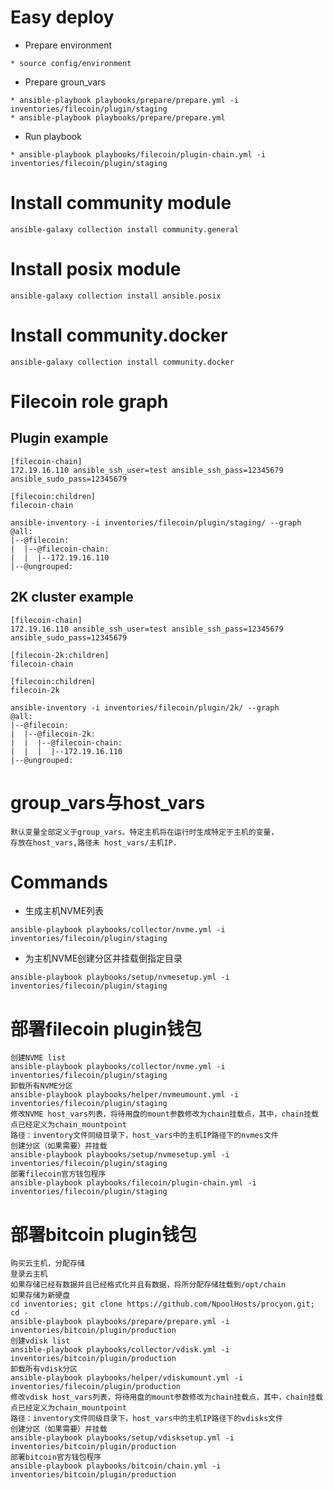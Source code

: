 # Easy deploy

* Prepare environment
```
* source config/environment
```
* Prepare groun_vars
```
* ansible-playbook playbooks/prepare/prepare.yml -i inventories/filecoin/plugin/staging
* ansible-playbook playbooks/prepare/prepare.yml
```
* Run playbook
```
* ansible-playbook playbooks/filecoin/plugin-chain.yml -i inventories/filecoin/plugin/staging
```

# Install community module

```
ansible-galaxy collection install community.general
```

# Install posix module

```
ansible-galaxy collection install ansible.posix
```

# Install community.docker

```
ansible-galaxy collection install community.docker
```

# Filecoin role graph

## Plugin example

```
[filecoin-chain]
172.19.16.110 ansible_ssh_user=test ansible_ssh_pass=12345679 ansible_sudo_pass=12345679

[filecoin:children]
filecoin-chain
```

```
ansible-inventory -i inventories/filecoin/plugin/staging/ --graph
@all:
|--@filecoin:
|  |--@filecoin-chain:
|  |  |--172.19.16.110
|--@ungrouped:
```

## 2K cluster example

```
[filecoin-chain]
172.19.16.110 ansible_ssh_user=test ansible_ssh_pass=12345679 ansible_sudo_pass=12345679

[filecoin-2k:children]
filecoin-chain

[filecoin:children]
filecoin-2k
```

```
ansible-inventory -i inventories/filecoin/plugin/2k/ --graph
@all:
|--@filecoin:
|  |--@filecoin-2k:
|  |  |--@filecoin-chain:
|  |  |  |--172.19.16.110
|--@ungrouped:
```

# group_vars与host_vars

```
默认变量全部定义于group_vars。特定主机将在运行时生成特定于主机的变量，
存放在host_vars,路径未 host_vars/主机IP.
```

# Commands

* 生成主机NVME列表
```
ansible-playbook playbooks/collector/nvme.yml -i inventories/filecoin/plugin/staging
```
* 为主机NVME创建分区并挂载倒指定目录
```
ansible-playbook playbooks/setup/nvmesetup.yml -i inventories/filecoin/plugin/staging
```

# 部署filecoin plugin钱包

```
创建NVME list
ansible-playbook playbooks/collector/nvme.yml -i inventories/filecoin/plugin/staging
卸载所有NVME分区
ansible-playbook playbooks/helper/nvmeumount.yml -i inventories/filecoin/plugin/staging
修改NVME host_vars列表，将待用盘的mount参数修改为chain挂载点，其中，chain挂载点已经定义为chain_mountpoint
路径：inventory文件同级目录下，host_vars中的主机IP路径下的nvmes文件
创建分区（如果需要）并挂载
ansible-playbook playbooks/setup/nvmesetup.yml -i inventories/filecoin/plugin/staging
部署filecoin官方钱包程序
ansible-playbook playbooks/filecoin/plugin-chain.yml -i inventories/filecoin/plugin/staging
```

# 部署bitcoin plugin钱包

```
购买云主机，分配存储
登录云主机
如果存储已经有数据并且已经格式化并且有数据，将所分配存储挂载到/opt/chain
如果存储为新硬盘
cd inventories; git clone https://github.com/NpoolHosts/procyon.git; cd -
ansible-playbook playbooks/prepare/prepare.yml -i inventories/bitcoin/plugin/production
创建vdisk list
ansible-playbook playbooks/collector/vdisk.yml -i inventories/bitcoin/plugin/production
卸载所有vdisk分区
ansible-playbook playbooks/helper/vdiskumount.yml -i inventories/filecoin/plugin/production
修改vdisk host_vars列表，将待用盘的mount参数修改为chain挂载点，其中，chain挂载点已经定义为chain_mountpoint
路径：inventory文件同级目录下，host_vars中的主机IP路径下的vdisks文件
创建分区（如果需要）并挂载
ansible-playbook playbooks/setup/vdisksetup.yml -i inventories/bitcoin/plugin/production
部署bitcoin官方钱包程序
ansible-playbook playbooks/bitcoin/chain.yml -i inventories/bitcoin/plugin/production
```
